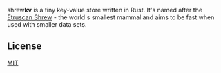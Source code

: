 

shrew**kv** is a tiny key-value store written in Rust. It's named after the [Etruscan Shrew](https://en.wikipedia.org/wiki/Etruscan_shrew) - the world's smallest mammal and aims to be fast when used with smaller data sets.

## License

[MIT](https://choosealicense.com/licenses/mit/)
